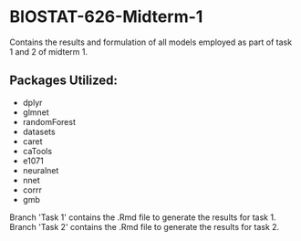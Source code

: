 # BIOSTAT-626-Midterm-1
Contains the results and formulation of all models employed as part of task 1 and 2 of midterm 1.

## Packages Utilized:
- dplyr
- glmnet
- randomForest
- datasets
- caret
- caTools
- e1071
- neuralnet
- nnet
- corrr
- gmb

Branch 'Task 1' contains the .Rmd file to generate the results for task 1. Branch 'Task 2' contains the .Rmd file to generate the results for task 2.

